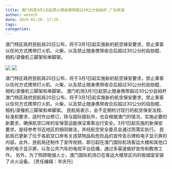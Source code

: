 ```yaml
---
title: 澳门机场3月1日起禁止随身携带超过30公分自拍杆_广东频道
author: wetech
date: 2019-02-20- 17:29
tags: 
categories: 
---
```

澳门特区政府民航局20日公布，将于3月1日起实施新的航空保安要求，禁止乘客以任何方式携带打火机、火柴，以及禁止随身携带收合后超过30公分的自拍棍、相机/录像机三脚架和单脚架。
<!-- more -->
                
<img align="center" border="0" src="http://p0.ifengimg.com/fck/2019_08/5267ad649f1f6e6_w550_h366.jpg" />
                
<img align="center" border="0" src="http://p2.ifengimg.com/a/2016/0810/204c433878d5cf9size1_w16_h16.png" />
                
            
澳门特区政府民航局20日公布，将于3月1日起实施新的航空保安要求，禁止乘客以任何方式携带打火机、火柴，以及禁止随身携带收合后超过30公分的自拍棍、相机/录像机三脚架和单脚架。
澳门机场3月1日起禁止随身携带超过30公分自拍杆
澳门特区政府民航局20日公布，将于3月1日起实施新的航空保安要求，禁止乘客以任何方式携带打火机、火柴，以及禁止随身携带收合后超过30公分的自拍棍、相机/录像机三脚架和单脚架。
民航局表示，会不定期检讨现行的航空保安法规、标准和要求，适时作出修订，除与国际接轨外，也会根据澳门的情况，实施必要的新要求，确保航空口岸的安保营运能保证乘客出行安全。3月1日起实施的新保安要求，是经参考邻近地区的相同做法，并经航空安全委员会通过而落实执行。
民航局已更新了位于各航空口岸有关违禁物品和危险品的宣传告示牌和电子显示屏的内容。此外，民航局还制作了宣传视频，即日起在澳门国际机场客运大楼和其他口岸的电子显示屏，以及公共汽车的电视平台启播，通过多渠道做好宣传和教育工作。
另外，为了照顾吸烟人士，澳门国际机场已在客运大楼禁区内的吸烟室安装了点火设备。
[责任编辑：羊庆丹]
            
